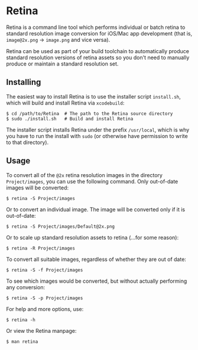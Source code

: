Retina
======

Retina is a command line tool which performs individual or batch retina to standard resolution image conversion for iOS/Mac app development (that is, ```image@2x.png``` → ```image.png``` and vice versa).

Retina can be used as part of your build toolchain to automatically produce standard resolution versions of retina assets so you don't need to manually produce or maintain a standard resolution set.

Installing
----------

The easiest way to install Retina is to use the installer script ```install.sh```, which will build and install Retina via ```xcodebuild```:

    $ cd /path/to/Retina  # The path to the Retina source directory
    $ sudo ./install.sh   # Build and install Retina

The installer script installs Retina under the prefix ```/usr/local```, which is why you have to run the install with ```sudo``` (or otherwise have permission to write to that directory).

Usage
-----

To convert all of the ```@2x``` retina resolution images in the directory ```Project/images```, you can use the following command. Only out-of-date images will be converted:

    $ retina -S Project/images

Or to convert an individual image. The image will be converted only if it is out-of-date:

    $ retina -S Project/images/Default@2x.png

Or to scale up standard resolution assets to retina (…for some reason):

    $ retina -R Project/images

To convert all suitable images, regardless of whether they are out of date:

    $ retina -S -f Project/images
    
To see which images would be converted, but without actually performing any conversion:

    $ retina -S -p Project/images

For help and more options, use:

    $ retina -h

Or view the Retina manpage:

    $ man retina
  
